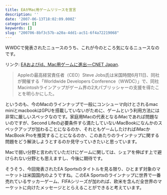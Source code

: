 ```yaml
---
title: EAがMac用ゲームリリースを宣言
description: ''
date: '2007-06-13T18:02:09.000Z'
categories: []
keywords: []
slug: "200706-8bf3c57b-a20a-4dd1-ac51-6f4a72219068"
---
```

WWDCで発表されたニュースのうち、これが今のところ気になるニュースなのです。

リンク: [EAおよびid、Mac用ゲームに進出 — CNET Japan](http://japan.cnet.com/news/tech/story/0,2000056025,20350754,00.htm?ref=rss "EAおよびid、Mac用ゲームに進出 - CNET Japan").

> Appleの最高経営責任者（CEO）Steve Jobs氏は米国時間6月11日、同社が開催する「Worldwide Developers Conference（WWDC）」で、同社Macintoshラインアップがゲーム界の2大パブリッシャーの支援を得たことを明らかにした。

というのも、今のMacのラインナップで一般にコンシューマ向けとされるmac miniとmacbookはGPUを搭載していないがために、ゲームという利用方法には非常に厳しいスペックなのです。家庭用Macの代表となるiMacであれば問題ないのですが、Second Lifeの必要条件すら満たしていないMacBookになんかのスペックアップが加わることになるのか、それともゲームしたければiMacかMacBook Proを推奨することになるのか、このあたりのラインナップに関する問題をどう解決しようとするのか見守っていきたいと思っています。

Macで弱い分野と言われていただけにゲームに関しては、シェアを伸ばす上で避けられない分野とも思えますし、今後に期待です。

そうそう、今回発表されたEA Sportsのタイトルを見る限り、ひとまず対象のマーケットは米国国内のようですね。このEA Sportsのラインナップに世界で一番売れているサッカーゲーム、FIFAシリーズが加われば、欧米を含んだ全世界のマーケットに向けたメッセージととらえることができると考えています。